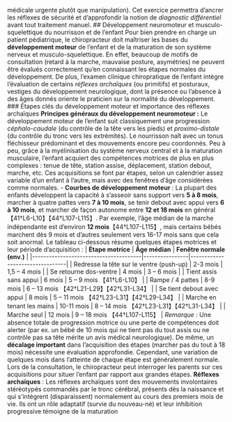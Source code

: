 médicale urgente plutôt que manipulation). Cet exercice permettra d’ancrer les réflexes de sécurité et d’approfondir la notion de *diagnostic différentiel* avant tout traitement manuel. ## Développement neuromoteur et musculo-squelettique du nourrisson et de l’enfant Pour bien prendre en charge un patient pédiatrique, le chiropracteur doit maîtriser les bases du **développement moteur** de l’enfant et de la maturation de son système nerveux et musculo-squelettique. En effet, beaucoup de motifs de consultation (retard à la marche, mauvaise posture, asymétries) ne peuvent être évalués correctement qu’en connaissant les étapes normales du développement. De plus, l’examen clinique chiropratique de l’enfant intègre l’évaluation de certains *réflexes archaïques* (ou primitifs) et posturaux, vestiges du développement neurologique, dont la présence ou l’absence à des âges donnés oriente le praticien sur la normalité du développement. ### Étapes clés du développement moteur et importance des réflexes archaïques **Principes généraux du développement neuromoteur :** Le développement moteur de l’enfant suit classiquement une progression *céphalo-caudale* (du contrôle de la tête vers les pieds) et *proximo-distale* (du contrôle du tronc vers les extrémités). Le nourrisson naît avec un tonus fléchisseur prédominant et des mouvements encore peu coordonnés. Peu à peu, grâce à la myélinisation du système nerveux central et à la maturation musculaire, l’enfant acquiert des compétences motrices de plus en plus complexes : tenue de tête, station assise, déplacement, station debout, marche, etc. Ces acquisitions se font par étapes, selon un calendrier assez variable d’un enfant à l’autre, mais avec des fenêtres d’âge considérées comme normales. - **Courbes de développement moteur** : La plupart des enfants développent la capacité à s’asseoir sans support vers **5 à 8 mois**, marcher à quatre pattes vers **7 à 10 mois**, se tenir debout avec appui vers **6 à 10 mois**, et marcher de façon autonome entre **12 et 18 mois** en général【41†L6-L10】【44†L107-L115】. Par exemple, l’âge médian de la marche indépendante est d’environ **12 mois**【44†L107-L115】, mais certains bébés marchent dès 9 mois et d’autres seulement vers 16-17 mois sans que cela soit anormal. Le tableau ci-dessous résume quelques étapes motrices et leur période d’acquisition : | **Étape motrice** | **Âge médian** | **Fenêtre normale (env.)** | |---------------------------------------|----------------|---------------------------------| | Redresse la tête sur le ventre (push-up) | 2-3 mois | 1,5 – 4 mois | | Se retourne dos-ventre | 4 mois | 3 – 6 mois | | Tient assis sans appui | 6 mois | 5 – 9 mois 【41†L6-L10】 | | Rampe / 4 pattes | 8-9 mois | 6 – 13 mois 【42†L21-L29】【42†L31-L34】 | | Se tient debout avec appui | 8 mois | 5 – 11 mois 【42†L23-L31】【42†L29-L34】 | | Marche en tenant les mains | 10-11 mois | 8 – 14 mois 【42†L23-L31】【42†L31-L34】 | | Marche seul | 12 mois | 9 – 18 mois 【44†L107-L115】 | *Remarque :* Une absence totale de progression motrice ou une perte de compétences doit alerter (par ex. un bébé de 10 mois qui ne tient pas du tout assis ou ne contrôle pas sa tête mérite un avis médical neurologique). De même, un **décalage important** dans l’acquisition des étapes (marcher pas du tout à 18 mois) nécessite une évaluation approfondie. Cependant, une variation de quelques mois dans l’atteinte de chaque étape est généralement normale. Lors de la consultation, le chiropracteur peut interroger les parents sur ces acquisitions pour situer l’enfant par rapport aux grandes étapes. **Réflexes archaïques** : Les réflexes archaïques sont des mouvements involontaires stéréotypés commandés par le tronc cérébral, présents dès la naissance et qui s’intègrent (disparaissent) normalement au cours des premiers mois de vie. Ils ont un rôle adaptatif (survie du nouveau-né) et leur inhibition progressive témoigne de la maturation